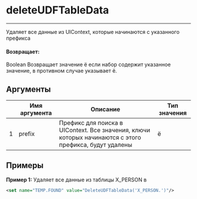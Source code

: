 # deleteUDFTableData

---

Удаляет все данные из UIContext, которые начинаются с указанного префикса

#### Возвращает:

Boolean
Возвращает значение ё если набор содержит указанное значение, в противном случае указывает ё.

## Аргументы

|  | Имя аргумента | Описание | Тип значения |
| --- | --- | --- | --- |
| 1 | prefix | Префикс для поиска в UIContext. Все значения, ключи которых начинаются с этого префикса, будут удалены | ё |

## Примеры

**Пример 1:** Удаляет все данные из таблицы X_PERSON в
```xml
<set name="TEMP.FOUND" value="DeleteUDFTableData('X_PERSON.')"/>
```

